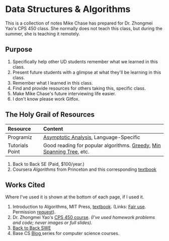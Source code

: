 # Data Structures & Algorithms

This is a collection of notes Mike Chase has prepared for Dr. Zhongmei Yao's CPS 450 class. She normally does not teach this class, but during the summer, she is teaching it remotely.

## Purpose

1. Specifically help other UD students remember what we learned in this class.
2. Present future students with a glimpse at what they'll be learning in this class.
3. Remember what I learned in this class.
4. Find and provide resources for others taking this, specific class.
5. Make Mike Chase's future interviewing life easier.
6. I don't know please work Gitfox.

## The Holy Grail of Resources

| Resource | Content |
| :--- | :--- |
| Programiz | [Asymptotic Analysis](https://www.programiz.com/dsa/asymptotic-notations#:~:text=Theta%20Notation%20%28%CE%98%2Dnotation%29,case%20complexity%20of%20an%20algorithm), Language-Specific |
| Tutorials Point | Good reading for popular algorithms. [Greedy](https://www.tutorialspoint.com/introduction-to-greedy-algorithms#:~:text=In%20greedy%20algorithm%20approach%2C%20decisions,lead%20to%20globally%20optimized%20solutions), [Min Spanning Tree](https://www.tutorialspoint.com/Kruskal-s-Minimum-Spanning-Tree-Algorithm), etc. |

1. Back to Back SE \(Paid, $100/year.\)
2. Coursera _Algorithms_ from Princeton and this corresponding [textbook](https://algs4.cs.princeton.edu/home/)

## 

## Works Cited

Where I've used it is shown at the bottom of each page, if I used it.

1. Introduction to Algorithms, MIT Press, [textbook](https://mitpress.mit.edu/books/introduction-algorithms-third-edition). \(Links: [Fair use](https://mitpress.mit.edu/sites/default/files/uploads/GuidelinesforFair%20UseMITPressMaterial-2017Revision%202.pdf). Permission [request](https://mitpress.mit.edu/sites/default/files/quicklinks/2019-03/MIT-Press-Books-Fillable-Permission-Request-Form-030119.pdf)\).
2. Dr. Zhongmei Yao's [CPS 450 course](http://academic.udayton.edu/zhongmeiyao/450592.html). _\(I've used homework problems and code; never images or full slides\)._
3. [Back to Back SWE](https://backtobackswe.com/platform/content/quicksort/code)
4. Base CS [Blog ](https://medium.com/basecs)series for computer science courses.

